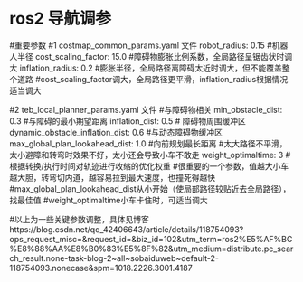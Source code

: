 # ros2 导航调参

#重要参数
#1 costmap_common_params.yaml 文件
  robot_radius: 0.15    #机器人半径
  cost_scaling_factor:  15.0  #障碍物膨胀比例系数，全局路径呈锯齿状时调大
  inflation_radius:     0.2      #膨胀半径，全局路径离障碍太近时调大，但不能覆盖整个道路
#cost_scaling_factor调大，全局路径更平滑，inflation_radius根据情况适当调大

#2 teb_local_planner_params.yaml 文件
    #与障碍物相关
    min_obstacle_dist: 0.3   #与障碍的最小期望距离
    inflation_dist: 0.5 # 障碍物周围缓冲区
    dynamic_obstacle_inflation_dist: 0.6  #与动态障碍物缓冲区
    max_global_plan_lookahead_dist: 1.0 #向前规划最长距离 #太大路径不平滑，太小避障和转弯时效果不好，太小还会导致小车不敢走
    weight_optimaltime: 3 # 根据转换/执行时间对轨迹进行收缩的优化权重  #很重要的一个参数，值越大小车越大胆，转弯切内道，越容易拉到最大速度，也撞死得越快
#max_global_plan_lookahead_dist从小开始（使局部路径较贴近去全局路径），找最佳值
#weight_optimaltime小车卡住时，可适当调大

#以上为一些关键参数调整，具体见博客https://blog.csdn.net/qq_42406643/article/details/118754093?ops_request_misc=&request_id=&biz_id=102&utm_term=ros2%E5%AF%BC%E8%88%AA%E8%B0%83%E5%8F%82&utm_medium=distribute.pc_search_result.none-task-blog-2~all~sobaiduweb~default-2-118754093.nonecase&spm=1018.2226.3001.4187
